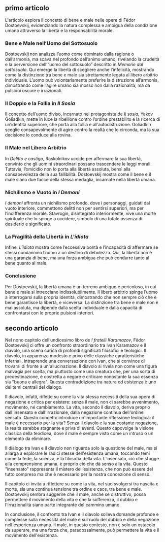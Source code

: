 ## primo articolo
L'articolo esplora il concetto di bene e male nelle opere di Fëdor Dostoevskij, evidenziando la natura complessa e ambigua della condizione umana attraverso la libertà e la responsabilità morale. 

### Bene e Male nell’Uomo del Sottosuolo
Dostoevskij non analizza l’uomo come dominato dalla ragione o dall’armonia, ma scava nel profondo dell’animo umano, rivelando la crudeltà e la perversione dell’“uomo del sottosuolo” descritto in *Memorie dal sottosuolo*. Qui emerge la libertà di scegliere anche l’infelicità, mostrando come la distinzione tra bene e male sia strettamente legata al libero arbitrio individuale. L’uomo può volontariamente preferire la distruzione all’armonia, dimostrando come l’agire umano sia mosso non dalla razionalità, ma da pulsioni oscure e irrazionali.

### Il Doppio e la Follia in *Il Sosia*
Il concetto dell’uomo diviso, incarnato nel protagonista de *Il sosia*, Yakov Goliadkin, mette in luce la ribellione contro l’ordine prestabilito e la ricerca di un’identità superiore, che porta alla follia e all’autodistruzione. Goliadkin sceglie consapevolmente di agire contro la realtà che lo circonda, ma la sua decisione lo conduce alla rovina.

### Il Male nel Libero Arbitrio
In *Delitto e castigo*, Raskolnikov uccide per affermare la sua libertà, convinto che gli uomini straordinari possano trascendere le leggi morali. Tuttavia, l’omicidio non lo porta alla libertà assoluta, bensì alla consapevolezza della sua fallibilità. Dostoevskij mostra come il bene e il male siano due facce della stessa medaglia, incarnate nella libertà umana.

### Nichilismo e Vuoto in *I Demoni*
*I demoni* affronta un nichilismo profondo, dove i personaggi, guidati dal vuoto interiore, commettono delitti non per sentirsi superiori, ma per l’indifferenza morale. Stavrogin, disintegrato interiormente, vive una morte spirituale che lo spinge a uccidere, simbolo di una totale assenza di desiderio e significato.

### La Fragilità della Libertà in *L'idiota*
Infine, *L’idiota* mostra come l’eccessiva bontà e l’incapacità di affermare se stessi condannino l’uomo a un destino di debolezza. Qui, la libertà non è una garanzia di bene, ma una forza ambigua che può condurre tanto al bene quanto al male.

### Conclusione
Per Dostoevskij, la libertà umana è un terreno ambiguo e pericoloso, in cui bene e male si intrecciano indissolubilmente. Il libero arbitrio spinge l’uomo a interrogarsi sulla propria identità, dimostrando che non sempre ciò che è bene garantisce la libertà, e viceversa. La distinzione tra bene e male non è mai assoluta, ma dipende dalla scelta individuale e dalla capacità di confrontarsi con le proprie pulsioni interiori.

## secondo articolo
Nel nono capitolo dell’undicesimo libro de *I fratelli Karamazov*, Fëdor Dostoevskij ci offre un confronto straordinario tra Ivan Karamazov e il diavolo, una scena carica di profondi significati filosofici e teologici. Il diavolo, in apparenza modesto e privo delle classiche caratteristiche infernali, intraprende una conversazione con Ivan, che si convince di trovarsi di fronte a un'allucinazione. Il diavolo si rivela non come una figura malvagia per scelta, ma piuttosto come una creatura che, per una sorta di predestinazione, è costretta a negare e criticare nonostante la sua essenza sia "buona e allegra". Questa contraddizione tra natura ed esistenza è uno dei temi centrali del dialogo.

Il diavolo, infatti, riflette su come la vita stessa necessiti della sua opera di negazione e critica per esistere: senza il male, non ci sarebbe avvenimento, movimento, né cambiamento. La vita, secondo il diavolo, deriva proprio dall'insensato e dall'irrazionale, dalla negazione continua dell'ordine sensato. Questo concetto introduce un'importante riflessione teologica: il male è necessario per la vita? Senza il diavolo e la sua costante negazione, la realtà sarebbe stagnante e priva di eventi. Questo capovolge la visione classica della teodicea, dove il male è sempre visto come un intruso o un elemento da eliminare.

Il dialogo tra Ivan e il diavolo non riguarda solo la questione del male, ma si allarga a esplorare le radici stesse dell'esistenza umana, toccando temi come la fede, la scienza, e la filosofia della vita. L’insensato, ciò che sfugge alla comprensione umana, è proprio ciò che dà senso alla vita. Questo "insensato" rappresenta il mistero dell’esistenza, che non può essere del tutto compreso ma che è necessario per la nostra concezione di senso.

Il capitolo ci invita a riflettere su come la vita, nel suo svolgersi tra nascita e morte, sia una continua tensione tra ordine e caos, tra bene e male. Dostoevskij sembra suggerire che il male, anche se distruttivo, possa permettere il movimento della vita e che la sofferenza, il dubbio e l'irrazionalità siano parte integrante del cammino umano.

In conclusione, il confronto tra Ivan e il diavolo solleva domande profonde e complesse sulla necessità del male e sul ruolo del dubbio e della negazione nell'esperienza umana. Il male, in questo contesto, non è solo un ostacolo da superare, ma una forza che, paradossalmente, può permettere la vita e il movimento dell'esistenza.